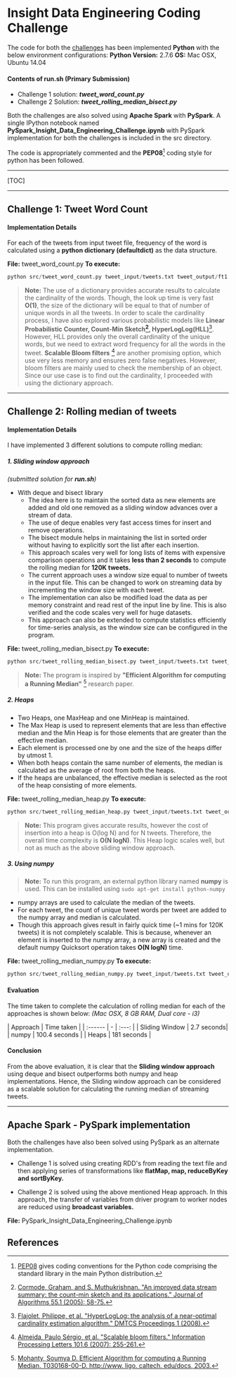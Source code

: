 
Insight Data Engineering Coding Challenge
===================================

The code for both the [challenges](https://github.com/InsightDataScience/cc-example) has been implemented **Python** with the below environment configurations:
**Python Version:** 2.7.6
**OS:** Mac OSX, Ubuntu 14.04

#### **Contents of run.sh** (Primary Submission)
- Challenge 1 solution: **_tweet_word_count.py_**
- Challenge 2 Solution: **_tweet_rolling_median_bisect.py_**

Both the challenges are also solved using  **Apache Spark** with **PySpark**. A single IPython notebook named **PySpark_Insight_Data_Engineering_Challenge.ipynb** with PySpark implementation  for both the challenges is included in the src directory.

The code is appropriately commented and the **PEP08**[^pep08] coding style for python has been followed.

----------


[TOC]


----------


Challenge 1: Tweet Word Count
--------------------------------------

#### <i class="icon-pencil"></i> Implementation Details

For each of the tweets from input tweet file, frequency of the word is calculated using a **python dictionary (defaultdict)** as the data structure.

**File:** tweet_word_count.py
**To execute:**
```python
python src/tweet_word_count.py tweet_input/tweets.txt tweet_output/ft1.txt
```
> **Note:**
> The use of a dictionary provides accurate results to calculate the cardinality of the words. Though, the look up time is very fast **O(1)**,  the size of the dictionary will be equal to that of number of unique words in all the tweets.
> In order to scale the cardinality process, I have also explored various probabilistic models like **Linear Probabilistic Counter,  Count-Min Sketch[^cms], HyperLogLog(HLL)**[^hll]. However, HLL provides only the overall cardinality of the unique words, but we need to extract word frequency for all the words in the tweet.
>**Scalable Bloom filters** [^bloomfilter] are another promising option, which use very less memory and ensures zero false negatives. However, bloom filters are mainly used to check the membership of an object. Since our use case is to find out the cardinality, I proceeded with using the dictionary approach.

----------


Challenge 2: Rolling median of tweets
----------------------------------------------
#### <i class="icon-pencil"></i> Implementation Details
I have implemented 3 different solutions to compute rolling median:

##### **1. Sliding window approach**
*(submitted solution for **run.sh**)*

- With deque and bisect library
	 - The idea here is to maintain the sorted data as new elements are added and old one removed as a sliding window advances over a stream of data.
	 - The use of deque enables very fast access times for insert and remove operations.
	 -  The bisect module helps in maintaining the list in sorted order without having to explicitly sort the list after each insertion.
	 - This approach scales very well for long lists of items with expensive comparison operations and it takes **less than 2 seconds** to compute the rolling median for **120K tweets.**
	 - The current  approach uses a window size equal to number of tweets in the input file. This can be changed to work on streaming data by incrementing the window size  with each tweet.
	 - The implementation can also be modified load the data as per memory constraint and read rest of the input line by line. This is also verified and the code scales very well for huge datasets.
	 - This approach can also be extended to compute statistics efficiently for time-series analysis, as the window size can be configured in the program.

**File:** tweet_rolling_median_bisect.py
**To execute:**
```python
python src/tweet_rolling_median_bisect.py tweet_input/tweets.txt tweet_output/ft2.txt
```


> **Note:**
> The program is inspired by **"Efficient Algorithm for computing a Running Median"** [^^sliding_window] research paper.



##### **2. Heaps**
- Two Heaps, one MaxHeap and one MinHeap is maintained.
-  The Max Heap is used to represent elements that are less than effective median and the Min Heap is for those elements that are greater than the effective median.
- Each element is processed one by one and the size of the heaps differ by utmost 1.
- When both heaps contain the same number of elements, the median is calculated as the average of root from both the heaps.
- If the heaps are unbalanced, the effective median is selected as the root of the heap consisting of more elements.

**File:** tweet_rolling_median_heap.py
**To execute:**
```python
python src/tweet_rolling_median_heap.py tweet_input/tweets.txt tweet_output/ft2.txt
```


> **Note:**
> This program gives accurate results, however the cost of insertion into a heap is O(log N) and for N tweets. Therefore, the overall time complexity is **O(N logN)**.  This Heap logic scales well, but not as much as the above sliding window approach.


##### **3. Using numpy**

> **Note:**
> To run this program, an external python library named  **numpy** is used. This can be installed using `sudo apt-get install python-numpy`

- numpy arrays are used to calculate the median of the tweets.
- For each tweet, the count of unique tweet words per tweet are added to the numpy array and median is calculated.
- Though this approach gives result in fairly quick time (~1 mins for 120K tweets) it is not completely scalable. This is because, whenever an element is inserted to the numpy array, a new array is created and the default numpy Quicksort operation takes **O(N logN)** time.


**File:** tweet_rolling_median_numpy.py
**To execute:**
```python
python src/tweet_rolling_median_numpy.py tweet_input/tweets.txt tweet_output/ft2.txt
```
#### Evaluation

The time taken to complete the calculation of rolling median for each of the approaches is shown below:  _(Mac OSX, 8 GB RAM, Dual core - i3)_

| Approach   | Time taken |
| :------ | - | :---: |
| Sliding Window |  2.7 seconds|
| numpy    | 100.4 seconds   |
| Heaps     | 181 seconds    |

#### Conclusion
From the above evaluation, it is clear that  the **Sliding window approach** using deque and bisect outperforms both numpy and heap implementations.
Hence,  the Sliding window approach can be considered as a scalable solution for calculating the running median of streaming tweets.


----------


Apache Spark - PySpark implementation
-----------------------------------------------

Both the challenges have also been solved using PySpark as an alternate implementation.

- Challenge 1 is solved using creating RDD's from reading the text file and then applying series of transformations like **flatMap, map, reduceByKey and sortByKey.**

- Challenge 2 is solved using the above mentioned Heap approach. In this approach, the transfer of variables from driver program to worker nodes are reduced using **broadcast variables.**

**File:** PySpark_Insight_Data_Engineering_Challenge.ipynb

References
-------------
  [^pep08]: [PEP08](https://www.python.org/dev/peps/pep-0008/) gives coding conventions for the Python code comprising the standard library in the main Python distribution.

[^cms]:[Cormode, Graham, and S. Muthukrishnan. "An improved data stream summary: the count-min sketch and its applications." Journal of Algorithms 55.1 (2005): 58-75.](http://dimacs.rutgers.edu/~graham/pubs/papers/cm-full.pdf)

  [^hll]: [Flajolet, Philippe, et al. "HyperLogLog: the analysis of a near-optimal cardinality estimation algorithm." DMTCS Proceedings 1 (2008).](http://algo.inria.fr/flajolet/Publications/FlFuGaMe07.pdf)

[^bloomfilter]:[Almeida, Paulo Sérgio, et al. "Scalable bloom filters." Information Processing Letters 101.6 (2007): 255-261.](http://gsd.di.uminho.pt/members/cbm/ps/dbloom.pdf)

[^^sliding_window]:[Mohanty, Soumya D. Efficient Algorithm for computing a Running Median. T030168-00-D. http://www. ligo. caltech. edu/docs, 2003.](https://dcc.ligo.org/public/0027/T030168/000/T030168-00.pdf)
